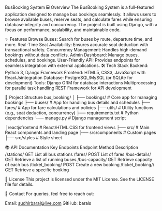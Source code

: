 BusBooking System
🚍 Overview
The BusBooking System is a full-featured application designed to manage bus bookings seamlessly. It allows users to browse available buses, reserve seats, and calculate fares while ensuring database integrity and concurrency.
The project is built using Django, with a focus on performance, scalability, and maintainable code.

✨ Features
Browse Buses: Search for buses by route, departure time, and more.
Real-Time Seat Availability: Ensures accurate seat deduction with transactional safety.
Concurrency Management: Handles high-demand bookings without data conflicts.
Admin Dashboard: Manage buses, schedules, and bookings.
User-Friendly API: Provides endpoints for seamless integration with external applications.
🛠️ Tech Stack
Backend: Python 3, Django Framework
Frontend: HTML5, CSS3, JavaScript with ReactJsintegration
Database: PostgreSQL/MySQL (or SQLite for development)
Tools:
Django ORM for database interactions
Multiprocessing for parallel task handling
REST Framework for API development



🧩  Project Structure 
bus_booking/
│
├── bookings/             # Core app for managing bookings
├── buses/                # App for handling bus details and schedules
├── fares/                # App for fare calculations and policies
├── utils/                # Utility functions (e.g., seat deduction, concurrency)
├── requirements.txt      # Python dependencies
└── manage.py             # Django management script

│reactjsfrontend          # React/HTML.CSS  for frontend views
├── src/                  # Main React components and landing page
├── src/components        # Custom pages
├── src/styles            # Style sheet

📚 API Documentation
Key Endpoints
Endpoint	Method	Description
/stations/	GET	List all bus stations
/fares/	POST	List of fares
/bus-details/	GET	Retrieve a list of running buses
/bus-capacity/	GET Retrieve capacity of each bus
/ticket_booking/ POST Create a new booking
/ticket_booking/<id>/	GET	Retrieve a specific booking

📜 License
This project is licensed under the MIT License. See the LICENSE file for details.

💬 Contact
For queries, feel free to reach out:

Email: sudhirbaral@live.com
GitHub: barals
